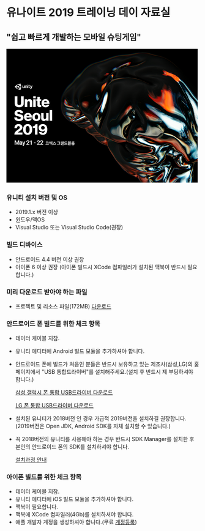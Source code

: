 # 유나이트 2019 트레이닝 데이 자료실
## "쉽고 빠르게 개발하는 모바일 슈팅게임"

![](https://github.com/IndieGameMaker/Unite2019/blob/master/image_readtop.png)

### 유니티 설치 버전 및 OS

- 2019.1.x 버전 이상
- 윈도우/맥OS
- Visual Studio 또는 Visual Studio Code(권장)

### 빌드 디바이스

- 안드로이드 4.4 버전 이상 권장
- 아이폰 6 이상 권장 (아이폰 빌드시 XCode 컴파일러가 설치된 맥북이 반드시 필요합니다.)

### 미리 다운로드 받아야 하는 파일

- 프로젝트 및 리소스 파일(172MB) [다운로드](https://1drv.ms/u/s!Asker0nVo1TSwu1sIut7fHNCtEOSww)

### 안드로이드 폰 빌드를 위한 체크 항목
- 데이터 케이블 지참.
- 유니티 에디터에 Android 빌드 모듈을 추가하셔야 합니다.
- 안드로이드 폰에 빌드가 처음인 분들은 반드시 보유하고 있는 제조사(삼성,LG)의 홈페이지에서 "USB 통합드라이버"를 설치해주세요.(설치 후 반드시 제 부팅하셔야 합니다.)

   [삼성 갤럭시 폰 통합 USB드라이버 다운로드](https://local.sec.samsung.com/comLocal/support/down/kies_main.do?kind=usb)

   [LG 폰 통합 USB드라이버 다운로드](https://www.lge.co.kr/lgekor/download-center/downloadCenterList.do)

- 설치된 유니티가 2018버전 인 경우 가급적 2019버전을 설치하길 권장합니다.(2019버전은 Open JDK, Android SDK를 자체 설치할 수 있습니다.)
- 꼭 2018버전의 유니티를 사용해야 하는 경우 반드시 SDK Manager를 설치한 후 본인의 안드로이드 폰의 SDK를 설치하셔야 합니다. 
  
  [설치과정 안내](https://github.com/IndieGameMaker/SWU01/blob/master/%EC%95%88%EB%93%9C%EB%A1%9C%EC%9D%B4%EB%93%9C_%EB%B9%8C%EB%93%9C%EA%B3%BC%EC%A0%95.md)

### 아이폰 빌드를 위한 체크 항목
- 데이터 케이블 지참.
- 유니티 에디터에 iOS 빌드 모듈을 추가하셔야 합니다.
- 맥북이 필요합니다.
- 맥북에 XCode 컴파일러(4Gb)를 설치하셔야 합니다.
- 애플 개발자 계정을 생성하셔야 합니다.(무료 [계정등록](http://developer.apple.com))